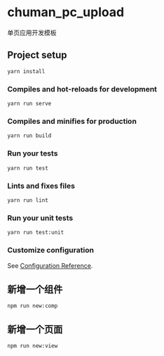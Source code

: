 # chuman_pc_upload
单页应用开发模板

## Project setup
```
yarn install
```

### Compiles and hot-reloads for development
```
yarn run serve
```

### Compiles and minifies for production
```
yarn run build
```

### Run your tests
```
yarn run test
```

### Lints and fixes files
```
yarn run lint
```

### Run your unit tests
```
yarn run test:unit
```

### Customize configuration
See [Configuration Reference](https://cli.vuejs.org/config/).

## 新增一个组件
```
npm run new:comp
```

## 新增一个页面
```
npm run new:view
```
